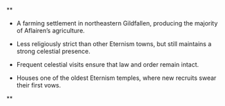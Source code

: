 **

- A farming settlement in northeastern Gildfallen, producing the majority of Aflairen’s agriculture.
    
- Less religiously strict than other Eternism towns, but still maintains a strong celestial presence.
    
- Frequent celestial visits ensure that law and order remain intact.
    
- Houses one of the oldest Eternism temples, where new recruits swear their first vows.
    

**
